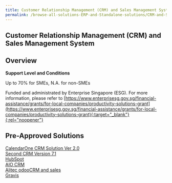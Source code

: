 ```yaml
---
title: Customer Relationship Management (CRM) and Sales Management System
permalink: /browse-all-solutions-ERP-and-Standalone-solutions/CRM-and-Sales-Mgmt-System
---
```


## Customer Relationship Management (CRM) and Sales Management System
## Overview

**Support Level and Conditions**

Up to 70% for SMEs, N.A. for non-SMEs

Funded and administrated by Enterprise Singapore (ESG). For more information, please refer to
[https://www.enterprisesg.gov.sg/financial-assistance/grants/for-local-companies/productivity-solutions-grant](https://www.enterprisesg.gov.sg/financial-assistance/grants/for-local-companies/productivity-solutions-grant){:target="_blank"}{:rel="noopener"}

## Pre-Approved Solutions

<a href='/productivity-solutions-grant/solutionrepo/solution255' target='_blank'>CalendarOne CRM Solution Ver 2.0</a><br>
<a href='/productivity-solutions-grant/solutionrepo/solution1860' target='_blank'>Second CRM Version 7.1</a><br>
<a href='/productivity-solutions-grant/solutionrepo/solution2394' target='_blank'>HubSpot</a><br>
<a href='/productivity-solutions-grant/solutionrepo/solution2460' target='_blank'>AIO CRM</a><br>
<a href='/productivity-solutions-grant/solutionrepo/solution2568' target='_blank'>Alitec odooCRM and sales</a><br>
<a href='/productivity-solutions-grant/solutionrepo/solution2959' target='_blank'>Gravis</a><br>
